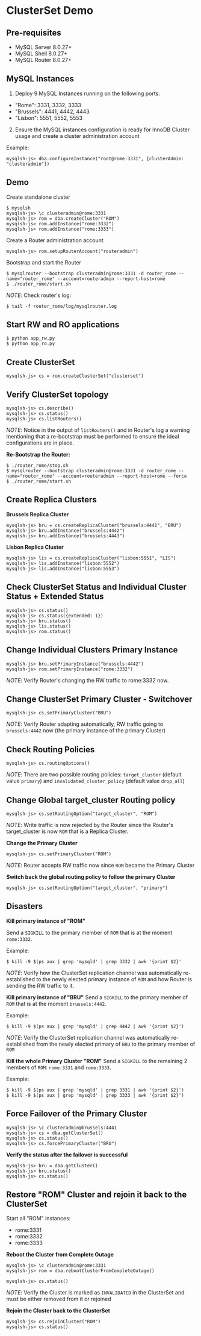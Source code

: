 
ClusterSet Demo
===============

Pre-requisites
--------------
  - MySQL Server 8.0.27+
  - MySQL Shell 8.0.27+
  - MySQL Router 8.0.27+

MySQL Instances
---------------
1) Deploy 9 MySQL Instances running on the following ports:

  - "Rome": 3331, 3332, 3333
  - "Brussels": 4441, 4442, 4443
  - "Lisbon": 5551, 5552, 5553

2) Ensure the MySQL instances configuration is ready for InnoDB Cluster usage and create a cluster administration account

Example:

    mysqlsh-js> dba.configureInstance("root@rome:3331", {clusterAdmin: "clusteradmin"})

Demo
----

Create standalone cluster

    $ mysqlsh
    mysqlsh-js> \c clusteradmin@rome:3331
    mysqlsh-js> rom = dba.createCluster("ROM")
    mysqlsh-js> rom.addInstance("rome:3332")
    mysqlsh-js> rom.addInstance("rome:3333")

Create a Router administration account

    mysqlsh-js> rom.setupRouterAccount("routeradmin")


Bootstrap and start the Router

    $ mysqlrouter --bootstrap clusteradmin@rome:3331 -d router_rome --name="router_rome" --account=routeradmin --report-host=rome
    $ ./router_rome/start.sh

*NOTE*: Check router's log:

    $ tail -f router_rome/log/mysqlrouter.log

Start RW and RO applications
----------------------------
    $ python app_rw.py
    $ python app_ro.py


Create ClusterSet
-----------------
    mysqlsh-js> cs = rom.createClusterSet("clusterset")

Verify ClusterSet topology
--------------------------
    mysqlsh-js> cs.describe()
    mysqlsh-js> cs.status()
    mysqlsh-js> cs.listRouters()

*NOTE*: Notice in the output of `listRouters()` and in Router's log a warning mentioning that a re-bootstrap must be performed to ensure the ideal configurations are in place.

**Re-Bootstrap the Router:**

    $ ./router_rome/stop.sh
    $ mysqlrouter --bootstrap clusteradmin@rome:3331 -d router_rome --name="router_rome" --account=routeradmin --report-host=rome --force
    $ ./router_rome/start.sh


Create Replica Clusters
-----------------------

**Brussels Replica Cluster**

    mysqlsh-js> bru = cs.createReplicaCluster("brussels:4441", "BRU")
    mysqlsh-js> bru.addInstance("brussels:4442")
    mysqlsh-js> bru.addInstance("brussels:4443")

**Lisbon Replica Cluster**

    mysqlsh-js> lis = cs.createReplicaCluster("lisbon:5551", "LIS")
    mysqlsh-js> lis.addInstance("lisbon:5552")
    mysqlsh-js> lis.addInstance("lisbon:5553")


Check ClusterSet Status and Individual Cluster Status + Extended Status
-----------------------------------------------------------------------
    mysqlsh-js> cs.status()
    mysqlsh-js> cs.status({extended: 1})
    mysqlsh-js> bru.status()
    mysqlsh-js> lis.status()
    mysqlsh-js> rom.status()


Change Individual Clusters Primary Instance
-------------------------------------------
    mysqlsh-js> bru.setPrimaryInstance("brussels:4442")
    mysqlsh-js> rom.setPrimaryInstance("rome:3332")

*NOTE*: Verify Router's changing the RW traffic to rome:3332 now.


Change ClusterSet Primary Cluster - Switchover
----------------------------------------------
    mysqlsh-js> cs.setPrimaryCluster("BRU")

*NOTE*: Verify Router adapting automatically, RW traffic going to `brussels:4442` now (the primary instance of the primary Cluster)


Check Routing Policies
----------------------
    mysqlsh-js> cs.routingOptions()

*NOTE*: There are two possible routing policies: `target_cluster` (default value `primary`) and `invalidated_cluster_policy` (default value `drop_all`)


Change Global target_cluster Routing policy
-------------------------------------------
    mysqlsh-js> cs.setRoutingOption("target_cluster", "ROM")

*NOTE*: Write traffic is now rejected by the Router since the Router's target_cluster is now `ROM` that is a Replica Cluster.


**Change the Primary Cluster**

    mysqlsh-js> cs.setPrimaryCluster("ROM")

*NOTE*: Router accepts RW traffic now since `ROM` became the Primary Cluster


**Switch back the global routing policy to follow the primary Cluster**

    mysqlsh-js> cs.setRoutingOption("target_cluster", "primary")


Disasters
---------

**Kill primary instance of "ROM"**

Send a `SIGKILL` to the primary member of `ROM` that is at the moment `rome:3332`.

Example:

    $ kill -9 $(ps aux | grep 'mysqld' | grep 3332 | awk '{print $2}'

*NOTE*: Verify how the ClusterSet replication channel was automatically re-established to the newly elected primary instance of `ROM` and how Router is sending the RW traffic to it.


**Kill primary instance of "BRU"**
Send a `SIGKILL` to the primary member of `ROM` that is at the moment `brussels:4442`.

Example:

    $ kill -9 $(ps aux | grep 'mysqld' | grep 4442 | awk '{print $2}')

*NOTE*: Verify the ClusterSet replication channel was automatically re-established from the newly elected primary of `BRU` to the primary member of `ROM`


**Kill the whole Primary Cluster "ROM"**
Send a `SIGKILL` to the remaining 2 members of `ROM`: `rome:3331` and `rome:3333`.

Example:

    $ kill -9 $(ps aux | grep 'mysqld' | grep 3331 | awk '{print $2}')
    $ kill -9 $(ps aux | grep 'mysqld' | grep 3333 | awk '{print $2}')


Force Failover of the Primary Cluster
-------------------------------------
    mysqlsh-js> \c clusteradmin@brussels:4441
    mysqlsh-js> cs = dba.getClusterSet()
    mysqlsh-js> cs.status()
    mysqlsh-js> cs.forcePrimaryCluster("BRU")

**Verify the status after the failover is successful**

    mysqlsh-js> bru = dba.getCluster()
    mysqlsh-js> bru.status()
    mysqlsh-js> cs.status()


Restore "ROM" Cluster and rejoin it back to the ClusterSet
----------------------------------------------------------
Start all "ROM" instances:

  - rome:3331
  - rome:3332
  - rome:3333

**Reboot the Cluster from Complete Outage**

    mysqlsh-js> \c clusteradmin@rome:3331
    mysqlsh-js> rom = dba.rebootClusterFromCompleteOutage()

    mysqlsh-js> cs.status()

*NOTE*: Verify the Cluster is marked as `INVALIDATED` in the ClusterSet and must be either removed from it or rejoined

**Rejoin the Cluster back to the ClusterSet**

    mysqlsh-js> cs.rejoinCluster("ROM")
    mysqlsh-js> cs.status()
